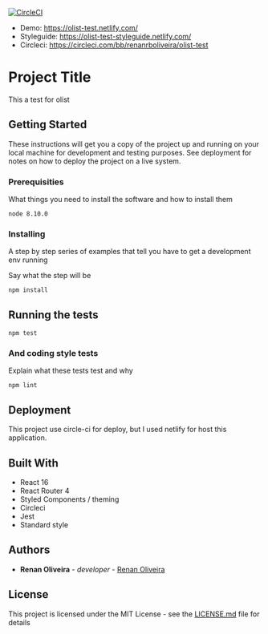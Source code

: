 [![CircleCI](https://circleci.com/bb/renanrboliveira/olist-test/tree/master.svg?style=svg)](https://circleci.com/bb/renanrboliveira/olist-test/tree/master)

* Demo: https://olist-test.netlify.com/
* Styleguide: https://olist-test-styleguide.netlify.com/
* Circleci: https://circleci.com/bb/renanrboliveira/olist-test

# Project Title

This a test for olist

## Getting Started

These instructions will get you a copy of the project up and running on your local machine for development and testing purposes. See deployment for notes on how to deploy the project on a live system.

### Prerequisities

What things you need to install the software and how to install them

```
node 8.10.0
```

### Installing

A step by step series of examples that tell you have to get a development env running

Say what the step will be

```
npm install
```

## Running the tests


```
npm test
```

### And coding style tests

Explain what these tests test and why

```
npm lint
```

## Deployment

This project use circle-ci for deploy, but I used netlify for host this application.

## Built With

* React 16
* React Router 4
* Styled Components / theming
* Circleci
* Jest
* Standard style

## Authors

* **Renan Oliveira** - *developer* - [Renan Oliveira](https://github.com/renanrboliveira)

## License

This project is licensed under the MIT License - see the [LICENSE.md](LICENSE.md) file for details
